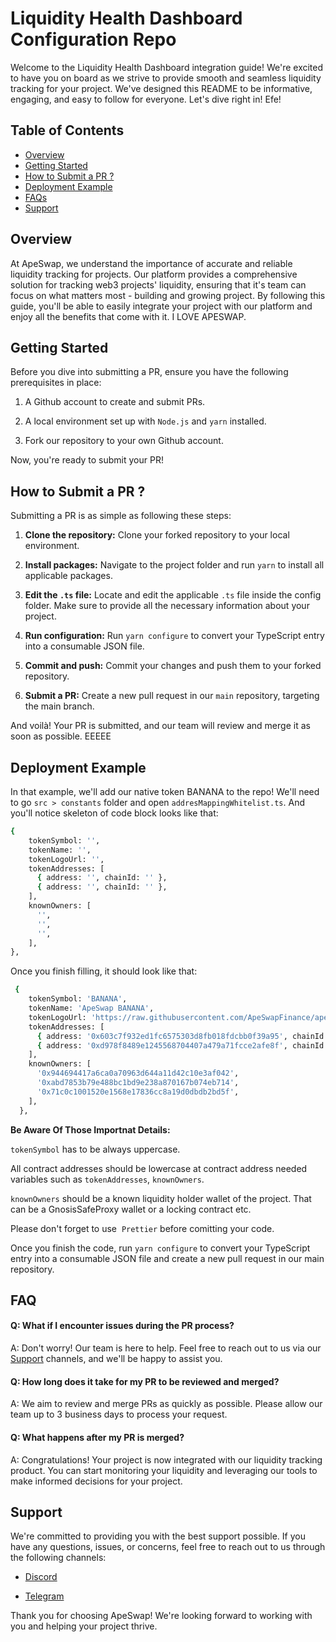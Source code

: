 # Liquidity Health Dashboard Configuration Repo

Welcome to the Liquidity Health Dashboard integration guide! We're excited to have you on board as we strive to provide smooth and seamless liquidity tracking for your project. We've designed this README to be informative, engaging, and easy to follow for everyone. Let's dive right in! Efe!

## Table of Contents

- [Overview](https://github.com/efeDaniels/lhd-readme-example#overview)
- [Getting Started](https://github.com/efeDaniels/lhd-readme-example#getting-started)
- [How to Submit a PR ?](https://github.com/efeDaniels/lhd-readme-example#how-to-submit-a-pr-)
- [Deployment Example](https://github.com/efeDaniels/lhd-readme-example#deployment-example)
- [FAQs](https://github.com/efeDaniels/lhd-readme-example#faq)
- [Support](https://github.com/efeDaniels/lhd-readme-example#support)

## Overview

At ApeSwap, we understand the importance of accurate and reliable liquidity tracking for projects. Our platform provides a comprehensive solution for tracking web3 projects' liquidity, ensuring that it's team can focus on what matters most - building and growing project. By following this guide, you'll be able to easily integrate your project with our platform and enjoy all the benefits that come with it. I LOVE APESWAP.

## Getting Started

Before you dive into submitting a PR, ensure you have the following prerequisites in place:

1.  A Github account to create and submit PRs.

2.  A local environment set up with `Node.js` and `yarn` installed.

3.  Fork our repository to your own Github account.

Now, you're ready to submit your PR!

## How to Submit a PR ?

Submitting a PR is as simple as following these steps:

1. **Clone the repository:** Clone your forked repository to your local environment.

2. **Install packages:** Navigate to the project folder and run `yarn` to install all applicable packages.

3. **Edit the `.ts` file:** Locate and edit the applicable `.ts` file inside the config folder. Make sure to provide all the necessary information about your project.

4. **Run configuration:** Run `yarn configure` to convert your TypeScript entry into a consumable JSON file.

5. **Commit and push:** Commit your changes and push them to your forked repository.

6. **Submit a PR:** Create a new pull request in our `main` repository, targeting the main branch.

And voilà! Your PR is submitted, and our team will review and merge it as soon as possible. EEEEE

## Deployment Example

In that example, we'll add our native token BANANA to the repo! We'll need to go `src > constants` folder and open `addresMappingWhitelist.ts`. And you'll notice skeleton of code block looks like that:

```bash
{
    tokenSymbol: '',
    tokenName: '',
    tokenLogoUrl: '',
    tokenAddresses: [
      { address: '', chainId: '' },
      { address: '', chainId: '' },
    ],
    knownOwners: [
      '',
      '',
      '',
    ],
},
```

Once you finish filling, it should look like that:

```bash
 {
    tokenSymbol: 'BANANA',
    tokenName: 'ApeSwap BANANA',
    tokenLogoUrl: 'https://raw.githubusercontent.com/ApeSwapFinance/apeswap-token-lists/main/assets/BANANA.svg',
    tokenAddresses: [
      { address: '0x603c7f932ed1fc6575303d8fb018fdcbb0f39a95', chainId: '56' },
      { address: '0xd978f8489e1245568704407a479a71fcce2afe8f', chainId: '42161' },
    ],
    knownOwners: [
      '0x944694417a6ca0a70963d644a11d42c10e3af042',
      '0xabd7853b79e488bc1bd9e238a870167b074eb714',
      '0x71c0c1001520e1568e17836cc8a19d0dbdb2bd5f',
    ],
  },
```

**Be Aware Of Those Importnat Details:** 

`tokenSymbol` has to be always uppercase.

All contract addresses should be lowercase at contract address needed variables such as  `tokenAddresses`, `knownOwners`.

`knownOwners` should be a known liquidity holder wallet of the project. That can be a GnosisSafeProxy wallet or a locking contract etc.

Please don't forget to use  `Prettier` before comitting your code.

Once you finish the code, run `yarn configure` to convert your TypeScript entry into a consumable JSON file and create a new pull request in our main repository.

## FAQ

#### Q: What if I encounter issues during the PR process?

A: Don't worry! Our team is here to help. Feel free to reach out to us via our [Support](https://github.com/efeDaniels/lhd-readme-example#support) channels, and we'll be happy to assist you.

#### Q: How long does it take for my PR to be reviewed and merged?

A: We aim to review and merge PRs as quickly as possible. Please allow our team up to 3 business days to process your request.

#### Q: What happens after my PR is merged?

A: Congratulations! Your project is now integrated with our liquidity tracking product. You can start monitoring your liquidity and leveraging our tools to make informed decisions for your project.

## Support

We're committed to providing you with the best support possible. If you have any questions, issues, or concerns, feel free to reach out to us through the following channels:

- [Discord](https://discord.com/invite/ApeSwap)

- [Telegram](https://t.me/ape_swap)

Thank you for choosing ApeSwap! We're looking forward to working with you and helping your project thrive.

